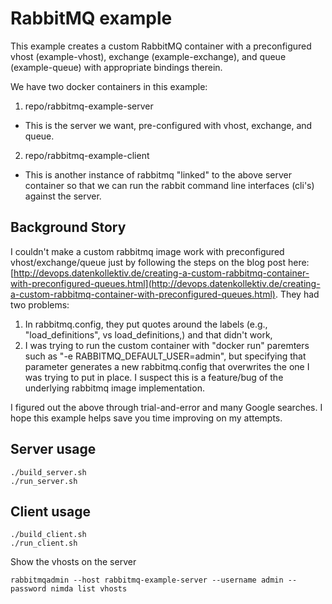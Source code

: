 # RabbitMQ example

This example creates a custom RabbitMQ container with a preconfigured vhost (example-vhost), exchange (example-exchange), and queue (example-queue) with appropriate bindings therein.

We have two docker containers in this example:
1. repo/rabbitmq-example-server
  * This is the server we want, pre-configured with vhost, exchange, and queue.
2. repo/rabbitmq-example-client
  * This is another instance of rabbitmq "linked" to the above server container so that we can run the rabbit command line interfaces (cli's) against the server.

## Background Story

I couldn't make a custom rabbitmq image work with preconfigured vhost/exchange/queue just by following the steps on the blog post here: [http://devops.datenkollektiv.de/creating-a-custom-rabbitmq-container-with-preconfigured-queues.html](http://devops.datenkollektiv.de/creating-a-custom-rabbitmq-container-with-preconfigured-queues.html). They had two problems:
1. In rabbitmq.config, they put quotes around the labels (e.g., "load_definitions", vs load_definitions,) and that didn't work,
2. I was trying to run the custom container with "docker run" paremters such as "-e RABBITMQ_DEFAULT_USER=admin", but specifying that parameter generates a new rabbitmq.config that overwrites the one I was trying to put in place. I suspect this is a feature/bug of the underlying rabbitmq image implementation.

I figured out the above through trial-and-error and many Google searches. I hope this example helps save you time improving on my attempts.

## Server usage

```
./build_server.sh
./run_server.sh
```

## Client usage

```
./build_client.sh
./run_client.sh
```

Show the vhosts on the server
```
rabbitmqadmin --host rabbitmq-example-server --username admin --password nimda list vhosts
```
